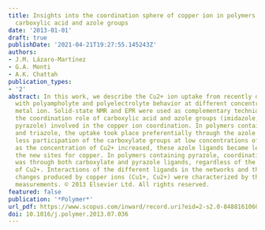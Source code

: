 ```yaml
---
title: Insights into the coordination sphere of copper ion in polymers containing
  carboxylic acid and azole groups
date: '2013-01-01'
draft: true
publishDate: '2021-04-21T19:27:55.145243Z'
authors:
- J.M. Lázaro-Martínez
- G.A. Monti
- A.K. Chattah
publication_types:
- '2'
abstract: In this work, we describe the Cu2+ ion uptake from recently developed hydrogel
  with polyampholyte and polyelectrolyte behavior at different concentrations of the
  metal ion. Solid-state NMR and EPR were used as complementary techniques to understand
  the coordination role of carboxylic acid and azole groups (imidazole, triazole and
  pyrazole) involved in the copper ion coordination. In polymers containing imidazole
  and triazole, the uptake took place preferentially through the azole groups, with
  less participation of the carboxylate groups at low concentrations of Cu2+. However,
  as the concentration of Cu2+ increased, these azole ligands became less active in
  the new sites for copper. In polymers containing pyrazole, coordination of Cu2+
  was through both carboxylate and pyrazole ligands, regardless of the concentration
  of Cu2+. Interactions of the different ligands in the networks and the structural
  changes produced by copper ions (Cu1+, Cu2+) were characterized by thermal and NMR
  measurements. © 2013 Elsevier Ltd. All rights reserved.
featured: false
publication: '*Polymer*'
url_pdf: https://www.scopus.com/inward/record.uri?eid=2-s2.0-84881610602&doi=10.1016%2fj.polymer.2013.07.036&partnerID=40&md5=5a976bee97c40c2a59f0e6d9e4c29f2a
doi: 10.1016/j.polymer.2013.07.036
---
```


